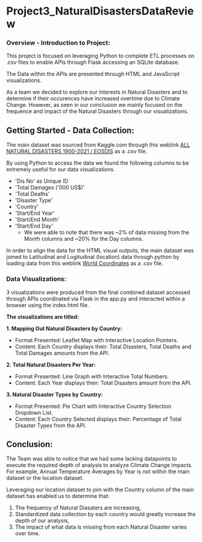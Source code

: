 # Project3_NaturalDisastersDataReview

### Overview - Introduction to Project:
This project is focused on leveraging Python to complete ETL processes on .csv files to enable APIs through Flask accessing an SQLite database.

The Data within the APIs are presented through HTML and JavaScript visualizations.

As a team we decided to explore our interests in Natural Disasters and to determine if their occurences have increased overtime due to Climate Change. However, as seen in our conclusion we mainly focused on the frequence and impact of the Natural Disasters through our visualizations.

## Getting Started - Data Collection:
The main dataset was sourced from Kaggle.com through this weblink [ALL NATURAL DISASTERS 1900-2021 / EOSDIS](https://www.kaggle.com/datasets/brsdincer/all-natural-disasters-19002021-eosdis "ALL NATURAL DISASTERS 1900-2021 / EOSDIS") as a .csv file.

By using Python to access the data we found the following columns to be extremely useful for our data visualizations.
*  'Dis No' as Unique ID
*  'Total Damages ('000 US$)'
*  'Total Deaths'
*  'Disaster Type'
*  'Country'
*  'Start/End Year'
*  'Start/End Month'
*  'Start/End Day'
    * We were able to note that there was ~2% of data missing from the Month columns and ~20% for the Day columns.

In order to align the data for the HTML visual outputs, the main dataset was joined to Latitudinal and Logitudinal (location) data through python by loading data from this weblink [World Coordinates](https://www.kaggle.com/datasets/parulpandey/world-coordinates "World Coordinates") as a .csv file.

### Data Visualizations:
3 visualizations were produced from the final combined dataset accessed through APIs coordinated via Flask in the app.py and interacted within a browser using the index.html file.

**The visualizations are titled:**

**1. Mapping Out Natural Disasters by Country:**
   * Format Presented: Leaflet Map with Interactive Location Pointers.
   * Content: Each Country displays their: Total Disasters, Total Deaths and Total Damages amounts from the API.

**2. Total Natural Disasters Per Year:**
   * Format Presented: Line Graph with Interactive Total Numbers.
   * Content: Each Year displays their: Total Disasters amount from the API.

**3. Natural Disaster Types by Country:**
   * Format Presented: Pie Chart with Interactive Country Selection Dropdown List.
   * Content: Each Country Selected displays their: Percentage of Total Disaster Types from the API.

## Conclusion:
The Team was able to notice that we had some lacking datapoints to execute the required depth of analysis to analyze Climate Change impacts. For example, Annual Temperature Averages by Year is not within the main dataset or the location dataset.

Leveraging our location dataset to join with the Country column of the main dataset has enabled us to determine that:
1. The frequency of Natural Diasaters are increasing,
2. Standardized data collection by each country would greatly increase the depth of our analysis,
3. The impact of what data is missing from each Natural Disaster varies over time.

